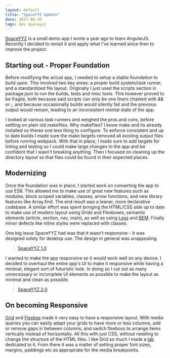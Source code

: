 ```yaml
---
layout: default
title: "SpaceYYZ Update"
date: 2017-08-30
tags: dev spaceyyz
---
```


[SpaceYYZ](https://patrick-lafferty.github.io/spaceyyz/) is a small demo app I wrote a year ago to learn AngularJS. Recently I decided to revisit it and apply what I've learned since then to improve the project.

## Starting out - Proper Foundation

Before modifying the actual app, I needed to setup a stable foundation to build upon. This involved two key areas: a proper build system/task runner, and a standardized file layout. Originally I just used the scripts section in package.json to run the builds, tests and misc tools. This however proved to be fragile, both because said scripts can only be one liners chained with && or ;, and because occasionally builds would silently fail and the previous output would remain, leading to an inconsistent mental state of the app. 

I looked at various task runners and weighed the pros and cons, before settling on plain old makefiles. Why makefiles? I know make and its already installed so theres one less thing to configure. To enforce consistent and up to date builds I made sure the make targets removed all existing output files before running webpack. With that in place, I made sure to add targets for linting and testing so I could make large changes to the app and be confident that I wasn't breaking anything. Then I focused on cleaning up the directory layout so that files could be found in their expected places.

## Modernizing

Once the foundation was in place, I started work on converting the app to use ES6. This allowed me to make use of great new features such as modules, block scoped variables, classes, arrow functions, and new library features like Array.find. The end result was a leaner, more declarative codebase. A similar effort was spent bringing the HTML/CSS side up to date to make use of modern layout using Grids and Flexboxes, semantic elements (article, section, nav, main), as well as using [Less](http://lesscss.org/) and [BEM](http://getbem.com/). Finally minor defects like inline styles were replaced with classes.

One big issue SpaceYYZ had was that it wasn't responsive -  It was designed solely for desktop use. The design in general was unappealing. 

<div class="album">
<blockquote class="imgur-embed-pub" lang="en" data-id="a/K9kAO"><a href="//imgur.com/K9kAO">SpaceYYZ 1.0</a></blockquote><script async src="//s.imgur.com/min/embed.js" charset="utf-8"></script>
</div>

I wanted to make the app responsive so it would work well on any device. I decided to overhaul the entire app's UI to make it responsive while having a minimal, elegant sort of futuristic look. In doing so I cut out as many unnecessary or incomplete UI elements as possible to make the layout as minimal and clean as possible.

<div class="album">
<blockquote class="imgur-embed-pub" lang="en" data-id="a/MsQaU"><a href="//imgur.com/MsQaU">SpaceYYZ 2.0</a></blockquote><script async src="//s.imgur.com/min/embed.js" charset="utf-8"></script>
</div>

## On becoming Responsive

[Grid](https://developer.mozilla.org/en-US/docs/Web/CSS/CSS_Grid_Layout) and [Flexbox](https://developer.mozilla.org/en-US/docs/Web/CSS/CSS_Flexible_Box_Layout/Using_CSS_flexible_boxes) made it very easy to have a responsive layout. With media queries you can easily adapt your grids to have more or less columns, add or remove gaps in between columns, and switch flexboxs to arrange items vertically instead of horizontally. All this with just CSS, without needing to change the structure of the HTML files. I like Grid so much I made a [lab](https://patrick-lafferty.github.io/labs/#Grid) dedicated to it. From there it was a matter of setting proper font sizes, margins, paddings etc as appropriate for the media breakpoints.